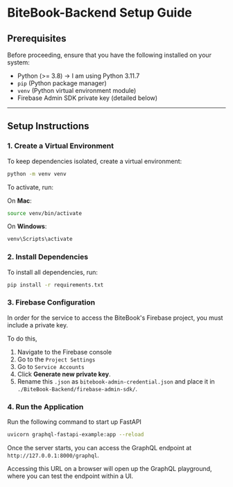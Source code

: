 # BiteBook-Backend Setup Guide

## Prerequisites

Before proceeding, ensure that you have the following installed on your system:

- Python (>= 3.8) -> I am using Python 3.11.7
- `pip` (Python package manager)
- `venv` (Python virtual environment module)
- Firebase Admin SDK private key (detailed below)

---

## Setup Instructions

### 1. Create a Virtual Environment
To keep dependencies isolated, create a virtual environment:

```sh
python -m venv venv
```

To activate, run:

On **Mac**:
```sh
source venv/bin/activate
```

On **Windows**:
```sh
venv\Scripts\activate
```

### 2. Install Dependencies
To install all dependencies, run:
```sh
pip install -r requirements.txt
```

### 3. Firebase Configuration
In order for the service to access the BiteBook's Firebase project, you must include a private key.

To do this,
1. Navigate to the Firebase console
2. Go to the `Project Settings`
3. Go to `Service Accounts`
4. Click **Generate new private key**.
5. Rename this `.json` as `bitebook-admin-credential.json` and place it in `./BiteBook-Backend/firebase-admin-sdk/`.

### 4. Run the Application
Run the following command to start up FastAPI
```sh
uvicorn graphql-fastapi-example:app --reload
```

Once the server starts, you can access the GraphQL endpoint at `http://127.0.0.1:8000/graphql`.

Accessing this URL on a browser will open up the GraphQL playground, where you can test the endpoint within a UI.
   
